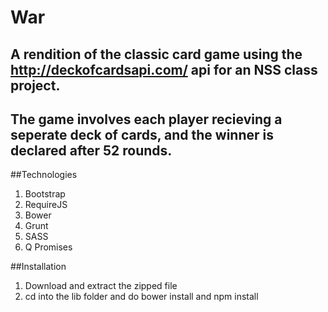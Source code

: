 # War
## A rendition of the classic card game using the http://deckofcardsapi.com/ api for an NSS class project. 
## The game involves each player recieving a seperate deck of cards, and the winner is declared after 52 rounds.

##Technologies
1.  Bootstrap
2.  RequireJS
3.  Bower
4.  Grunt
5.  SASS
6.  Q Promises


##Installation
1. Download and extract the zipped file
2. cd into the lib folder and do bower install and npm install
